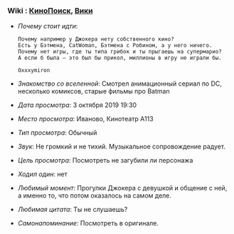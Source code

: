 ### Wiki : [КиноПоиск](https://www.kinopoisk.ru/film/dzhoker-2019-1048334/), [Вики](https://ru.wikipedia.org/wiki/%D0%94%D0%B6%D0%BE%D0%BA%D0%B5%D1%80_(%D1%84%D0%B8%D0%BB%D1%8C%D0%BC,_2019))

* *Почему стоит идти*: 
  ```
  Почему например у Джокера нету собственного кино?
  Есть у Бэтмена, CatWoman, Бэтмена с Робином, а у него ничего.
  Почему нет игры, где ты типа грибок и ты прыгаешь на супермарио?
  А если б была – это был бы прикол, миллионы в игру не играли бы.
  
  Oxxxymiron
  ```

* *Знакомство со вселенной*: Смотрел анимационный сериал по DC, несколько комиксов, старые фильмы про Batman
* *Дата просмотра*: 3 октября 2019 19:30
* *Место просмотра*: Иваново, Кинотеатр A113
* *Тип просмотра*: Обычный
* *Звук*: Не громкий и не тихий. Музыкальное сопровождение радует.
* *Цель просмотра*: Посмотреть не загубили ли персонажа
* *Ходил один*: нет
* *Любимый момент*: Прогулки Джокера с девушкой и общение с ней, а именно то, что потом оказалось на самом деле.
* *Любимая цитата*: Ты не слушаешь?
* *Самонапоминание*: Посмотреть в оригинале.
